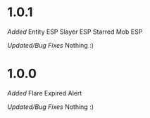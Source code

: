 # 1.0.1

*Added*
Entity ESP
Slayer ESP
Starred Mob ESP

*Updated/Bug Fixes*
Nothing :)

# 1.0.0

*Added*
Flare Expired Alert 

*Updated/Bug Fixes*
Nothing :)